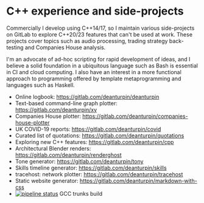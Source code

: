 # C++ experience and side-projects
Commercially I develop using C++14/17, so I maintain various side-projects on
GitLab to explore C++20/23 features that can't be used at work. These projects
cover topics such as audio processing, trading strategy back-testing and Companies House analysis.

I'm an advocate of ad-hoc scripting for rapid development of ideas, and I
believe a solid foundation in a ubiquitous language such as Bash is essential
in CI and cloud computing. I also have an interest in a more functional
approach to programming offered by template metaprogramming and languages such
as Haskell.

- Online logbook: https://gitlab.com/deanturpin/deanturpin
- Text-based command-line graph plotter: https://gitlab.com/deanturpin/xy
- Companies House plotter: https://gitlab.com/deanturpin/companies-house-plotter 
- UK COVID-19 reports: https://gitlab.com/deanturpin/covid
- Curated list of quotations: https://gitlab.com/deanturpin/quotations
- Exploring new C++ features: https://gitlab.com/deanturpin/cpp
- Architectural Blender renders: https://gitlab.com/deanturpin/renderghost
- Tone generator: https://gitlab.com/deanturpin/tony
- Skills timeline generator: https://gitlab.com/deanturpin/skills
- tracehost: network plotter: https://gitlab.com/deanturpin/tracehost
- Static website generator: https://gitlab.com/deanturpin/markdown-with-css
- [![pipeline status](https://gitlab.com/deanturpin/gcc/badges/master/pipeline.svg)](https://gitlab.com/deanturpin/gcc/-/commits/master) GCC trunks build 
